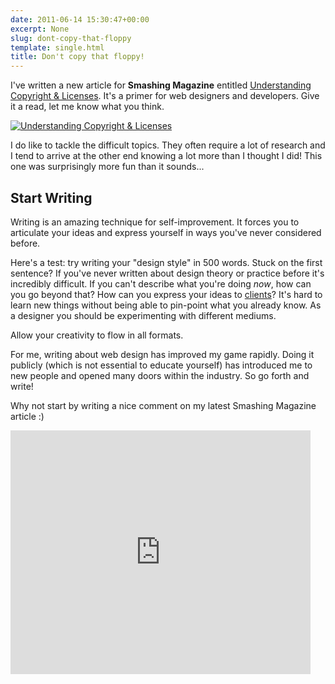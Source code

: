 ```yaml
---
date: 2011-06-14 15:30:47+00:00
excerpt: None
slug: dont-copy-that-floppy
template: single.html
title: Don't copy that floppy!
---
```


I've written a new article for **Smashing Magazine** entitled [Understanding Copyright & Licenses](http://www.smashingmagazine.com/2011/06/14/understanding-copyright-and-licenses/). It's a primer for web designers and developers. Give it a read, let me know what you think.

[![Understanding Copyright & Licenses](/images/2011/06/copyright.jpg)](http://www.smashingmagazine.com/2011/06/14/understanding-copyright-and-licenses/)

I do like to tackle the difficult topics. They often require a lot of research and I tend to arrive at the other end knowing a lot more than I thought I did! This one was surprisingly more fun than it sounds...


## Start Writing


Writing is an amazing technique for self-improvement. It forces you to articulate your ideas and express yourself in ways you've never considered before.

Here's a test: try writing your "design style" in 500 words. Stuck on the first sentence? If you've never written about design theory or practice before it's incredibly difficult. If you can't describe what you're doing _now_, how can you go beyond that? How can you express your ideas to [clients](http://xheight.dbushell.com/2011/06/13/design-for-clients/)? It's hard to learn new things without being able to pin-point what you already know. As a designer you should be experimenting with different mediums.

Allow your creativity to flow in all formats.

For me, writing about web design has improved my game rapidly. Doing it publicly (which is not essential to educate yourself) has introduced me to new people and opened many doors within the industry. So go forth and write!

Why not start by writing a nice comment on my latest Smashing Magazine article :)




<p class="b-post__image"><iframe width="480" height="390" src="http://www.youtube.com/embed/XWf_jbrpn4o" frameborder="0" allowfullscreen></iframe></p>

